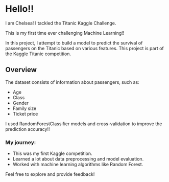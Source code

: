 # Hello!! 
 I am Chelsea! I tackled the Titanic Kaggle Challenge.

This is my first time ever challenging Machine Learning!!

In this project, I attempt to build a model to predict the survival of passengers on the Titanic based on various features. This project is part of the Kaggle Titanic competition.

## Overview

The dataset consists of information about passengers, such as:
- Age
- Class
- Gender
- Family size
- Ticket price

I used RandomForestClassifier models and cross-validation to improve the prediction accuracy!!

### My journey:
- This was my first Kaggle competition.
- Learned a lot about data preprocessing and model evaluation.
- Worked with machine learning algorithms like Random Forest.
  
Feel free to explore and provide feedback!
